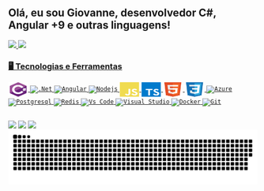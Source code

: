 ## Olá, eu sou Giovanne, desenvolvedor C#, Angular +9 e outras linguagens!


<a href="https://github.com/GioBatistaDev">
<img height="180em" src="https://github-readme-stats.vercel.app/api?username=GioBatistaDev&show_icons=true&include_all_commits=true&count_private=true"/>
<img height="180em" src="https://github-readme-stats.vercel.app/api/top-langs/?username=GioBatistaDev&layout=compact&langs_count=7"/>
  
### 🖥️ Tecnologias e Ferramentas
  
<div style="display: inline_block">
  <code><img align="center" title="C#" alt="C#" height="30" width="40" src="https://raw.githubusercontent.com/devicons/devicon/master/icons/csharp/csharp-original.svg"></code>
  <code><img align="center" title=".Net" alt=".Net" height="30" width="40" src="https://cdn.jsdelivr.net/gh/devicons/devicon/icons/dot-net/dot-net-plain-wordmark.svg"></code>
  <code><img align="center" title="Angular" alt="Angular" height="30" width="40" src="https://cdn.jsdelivr.net/gh/devicons/devicon/icons/angularjs/angularjs-original.svg"></code>
  <code><img align="center" title="Nodejs" alt="Nodejs" height="30" width="40" src="https://cdn.jsdelivr.net/gh/devicons/devicon/icons/nodejs/nodejs-original.svg"></code>
  <code><img align="center" title="Javascript" alt="Javascript" height="30" width="40" src="https://raw.githubusercontent.com/devicons/devicon/master/icons/javascript/javascript-plain.svg"></code>
  <code><img align="center" title="Typescript" alt="Typescript" height="30" width="40" src="https://raw.githubusercontent.com/devicons/devicon/master/icons/typescript/typescript-plain.svg"></code>
  <code><img align="center" title="Html" alt="Html" height="30" width="40" src="https://raw.githubusercontent.com/devicons/devicon/master/icons/html5/html5-original.svg"></code>
  <code><img align="center" title="Css" alt="Css" height="30" width="40" src="https://raw.githubusercontent.com/devicons/devicon/master/icons/css3/css3-original.svg"></code>
  <code><img align="center" title="Azure" alt="Azure" height="30" width="40" src="https://cdn.jsdelivr.net/gh/devicons/devicon/icons/azure/azure-original.svg"></code>
  <code><img align="center" title="Postgresql" alt="Postgresql" height="30" width="40" src="https://cdn.jsdelivr.net/gh/devicons/devicon/icons/postgresql/postgresql-plain-wordmark.svg"></code>
  <code><img align="center" title="Redis" alt="Redis" height="30" width="40" src="https://cdn.jsdelivr.net/gh/devicons/devicon/icons/redis/redis-plain-wordmark.svg"></code>
  <code><img align="center" title="VS Code" alt="Vs Code" height="30" width="40" src="https://cdn.jsdelivr.net/gh/devicons/devicon/icons/vscode/vscode-original-wordmark.svg"></code>
  <code><img align="center" title="Visual Studio" alt="Visual Studio" height="30" width="40" src="https://cdn.jsdelivr.net/gh/devicons/devicon/icons/visualstudio/visualstudio-plain.svg"></code>
  <code><img align="center" title="Docker" alt="Docker" height="30" width="40" src="https://cdn.jsdelivr.net/gh/devicons/devicon/icons/docker/docker-plain-wordmark.svg"></code>
  <code><img align="center" title="Git" alt="Git" height="30" width="40" src="https://cdn.jsdelivr.net/gh/devicons/devicon/icons/git/git-plain-wordmark.svg" /></code>
</div>
 
##
  
<div> 
  <a href="https://instagram.com/giobatistadev" target="_blank"><img src="https://img.shields.io/badge/-Instagram-%23E4405F?style=for-the-badge&logo=instagram&logoColor=white" target="_blank"></a>
  <a href = "mailto:giovannedev@gmail.com"><img src="https://img.shields.io/badge/-Gmail-%23333?style=for-the-badge&logo=gmail&logoColor=white" target="_blank"></a>
  <a href="https://www.linkedin.com/in/giobatistadev" target="_blank"><img src="https://img.shields.io/badge/-LinkedIn-%230077B5?style=for-the-badge&logo=linkedin&logoColor=white" target="_blank"></a> 
</div
  
![Snake animation](https://github.com/GioBatistaDev/GioBatistaDev/blob/output/github-contribution-grid-snake.svg)  
